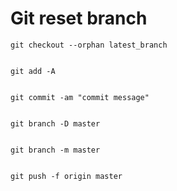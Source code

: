 # Git reset branch




```
git checkout --orphan latest_branch


git add -A


git commit -am "commit message"


git branch -D master


git branch -m master


git push -f origin master
```
